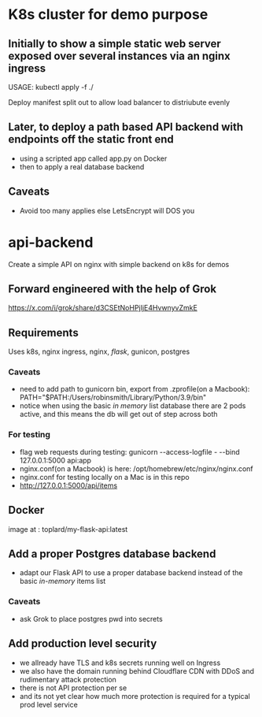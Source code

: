 # K8s cluster for demo purpose
## Initially to show a simple static web server exposed over several instances via an nginx ingress

USAGE: kubectl apply -f ./

Deploy manifest split out to allow load balancer to distriubute evenly

## Later, to deploy a path based API backend with endpoints off the static front end
- using a scripted app called app.py on Docker
- then to apply a real database backend

## Caveats
- Avoid too many applies else LetsEncrypt will DOS you

# api-backend
Create a simple API on nginx with simple backend on k8s for demos

## Forward engineered with the help of Grok
https://x.com/i/grok/share/d3CSEtNoHPjIjE4HvwnyvZmkE

## Requirements
Uses k8s, nginx ingress, nginx, _flask_, gunicon, postgres

### Caveats
- need to add path to gunicorn bin, export from .zprofile(on a Macbook): PATH="$PATH:/Users/robinsmith/Library/Python/3.9/bin"
- notice when using the basic _in memory_ list database there are 2 pods active, and this means the db will get out of step across both

### For testing
- flag web requests during testing: gunicorn --access-logfile - --bind 127.0.0.1:5000 api:app
- nginx.conf(on a Macbook) is here: /opt/homebrew/etc/nginx/nginx.conf
- nginx.conf for testing locally on a Mac is in this repo
- http://127.0.0.1:5000/api/items

## Docker

image at : toplard/my-flask-api:latest
 
## Add a proper Postgres database backend
- adapt our Flask API to use a proper database backend instead of the basic _in-memory_ items list 

### Caveats
- ask Grok to place postgres pwd into secrets

## Add production level security
- we allready have TLS and k8s secrets running well on Ingress
- we also have the domain running behind Cloudflare CDN with DDoS and rudimentary attack protection
- there is not API protection per se
- and its not yet clear how much more protection is required for a typical prod level service 